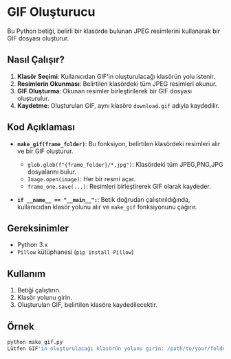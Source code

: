 # GIF Oluşturucu

Bu Python betiği, belirli bir klasörde bulunan JPEG resimlerini kullanarak bir GIF dosyası oluşturur.

## Nasıl Çalışır?

1. **Klasör Seçimi**: Kullanıcıdan GIF'in oluşturulacağı klasörün yolu istenir.
2. **Resimlerin Okunması**: Belirtilen klasördeki tüm JPEG resimleri okunur.
3. **GIF Oluşturma**: Okunan resimler birleştirilerek bir GIF dosyası oluşturulur.
4. **Kaydetme**: Oluşturulan GIF, aynı klasöre `download.gif` adıyla kaydedilir.

## Kod Açıklaması

- **`make_gif(frame_folder)`**: Bu fonksiyon, belirtilen klasördeki resimleri alır ve bir GIF oluşturur.
  - `glob.glob(f"{frame_folder}/*.jpg")`: Klasördeki tüm JPEG,PNG,JPG dosyalarını bulur.
  - `Image.open(image)`: Her bir resmi açar.
  - `frame_one.save(...)`: Resimleri birleştirerek GIF olarak kaydeder.

- **`if __name__ == "__main__":`**: Betik doğrudan çalıştırıldığında, kullanıcıdan klasör yolunu alır ve `make_gif` fonksiyonunu çağırır.

## Gereksinimler

- Python 3.x
- `Pillow` kütüphanesi (`pip install Pillow`)

## Kullanım

1. Betiği çalıştırın.
2. Klasör yolunu girin.
3. Oluşturulan GIF, belirtilen klasöre kaydedilecektir.

## Örnek

```bash
python make_gif.py
Lütfen GIF'in oluşturulacağı klasörün yolunu girin: /path/to/your/folder
